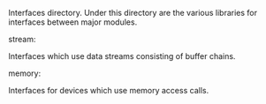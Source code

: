 Interfaces directory. Under this directory are the various
libraries for interfaces between major modules.

stream: 

Interfaces which use data streams consisting of buffer chains.

memory:

Interfaces for devices which use memory access calls.

